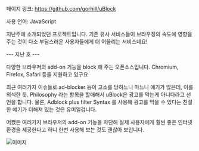 
페이지 링크: https://github.com/gorhill/uBlock

사용 언어: JavaScript

지난주에 소개되었던 프로젝트입니다. 기존 유사 서비스들이 브라우징의 속도에 영향을 주는 것이 다소 부담스러운 사용자들에게 더 어울리는 서비스네요!


--- 지난 호 ---

다양한 브라우저의 add-on 기능을 block 해 주는 오픈소스입니다. Chromium, Firefox, Safari 등을 지원하고 있구요

최근 여러가지 이슈들로 ad-blocker 등이 고소를 당하느니 마느니 얘기가 많은데, 이를 의식한 듯. Philosophy 라는 항목을 할애해서 uBlock은 광고를 막는게 아니다라고 선언을 합니다.
물론, Adblock plus filter Syntax 를 사용해 광고를 막을 수 있다는 친절한 얘기가 더해져 있는 것은 유머일겁니다.

어쨌든 여러가지 브라우저의 add-on 기능을 차단해 실제 사용자에게 훨씬 좋은 인터넷 환경을 제공한다고 하니 한번 사용해 보는 것도 괜찮아 보입니다.

![이미지](../img/001-07.png)
